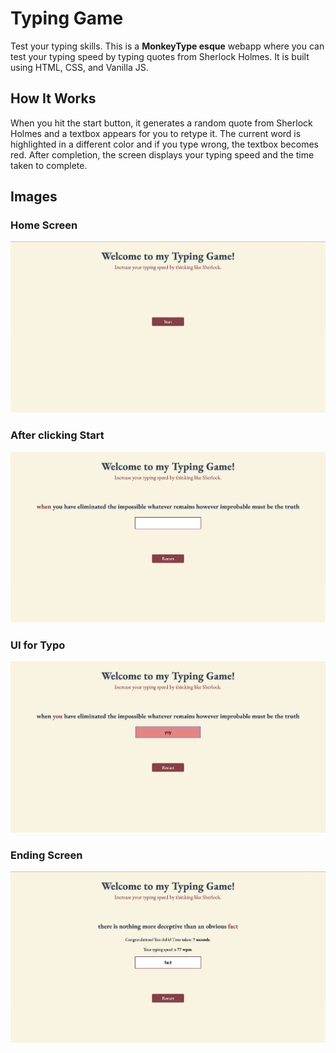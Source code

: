 # Typing Game
Test your typing skills. This is a **MonkeyType esque** webapp where you can test your typing speed by typing quotes from Sherlock Holmes. It is built using HTML, CSS, and Vanilla JS.

## How It Works
When you hit the start button, it generates a random quote from Sherlock Holmes and a textbox appears for you to retype it. The current word is highlighted in a different color and if you type wrong, the textbox becomes red. After completion, the screen displays your typing speed and the time taken to complete.

## Images
### Home Screen
![Default screen](images/default.png)

### After clicking Start
![Start](images/start.png)

### UI for Typo
![Typo](images/typo.png)

### Ending Screen
![Finish](images/finished.png)